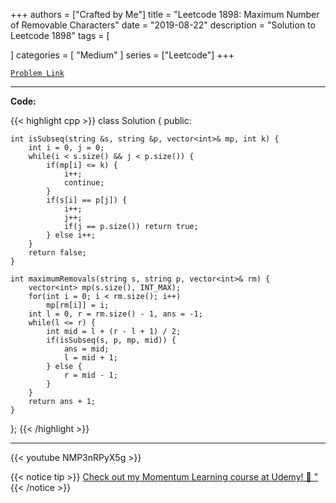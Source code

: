 
+++
authors = ["Crafted by Me"]
title = "Leetcode 1898: Maximum Number of Removable Characters"
date = "2019-08-22"
description = "Solution to Leetcode 1898"
tags = [
    
]
categories = [
    "Medium"
]
series = ["Leetcode"]
+++



[`Problem Link`](https://leetcode.com/problems/maximum-number-of-removable-characters/description/)

---

**Code:**

{{< highlight cpp >}}
class Solution {
public:
    
    int isSubseq(string &s, string &p, vector<int>& mp, int k) {
        int i = 0, j = 0;
        while(i < s.size() && j < p.size()) {
            if(mp[i] <= k) {
                i++;
                continue;
            }
            if(s[i] == p[j]) {
                i++;
                j++;
                if(j == p.size()) return true;
            } else i++;
        }
        return false;
    }
    
    int maximumRemovals(string s, string p, vector<int>& rm) {
        vector<int> mp(s.size(), INT_MAX);
        for(int i = 0; i < rm.size(); i++)
            mp[rm[i]] = i;
        int l = 0, r = rm.size() - 1, ans = -1;
        while(l <= r) {
            int mid = l + (r - l + 1) / 2;
            if(isSubseq(s, p, mp, mid)) {
                ans = mid;
                l = mid + 1;
            } else {
                r = mid - 1;
            }
        }
        return ans + 1;
    }
};
{{< /highlight >}}



---

{{< youtube NMP3nRPyX5g >}}

{{< notice tip >}}
[Check out my Momentum Learning course at Udemy! 🚀 "](https://www.udemy.com/course/blind-75-the-data-structures-and-algorithms-essentials/)
{{< /notice >}}

